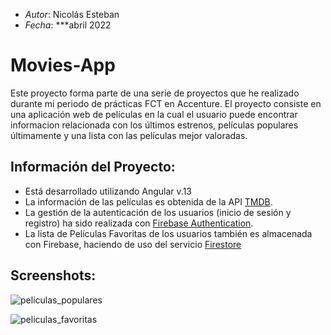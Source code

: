- _Autor_: Nicolás Esteban
- _Fecha_: ***abril 2022


# Movies-App
Este proyecto forma parte de una serie de proyectos que he realizado durante mi periodo de prácticas FCT en Accenture.
El proyecto consiste en una aplicación web de películas en la cual el usuario puede encontrar informacion relacionada con los últimos estrenos, películas populares últimamente y una lista con las películas mejor valoradas.

## Información del Proyecto:
- Está desarrollado utilizando Angular v.13
- La información de las películas es obtenida de la API [TMDB](themoviedb.org).
- La gestión de la autenticación de los usuarios (inicio de sesión y registro) ha sido realizada con [Firebase Authentication](https://firebase.google.com).
- La lista de Películas Favoritas de los usuarios también es almacenada con Firebase, haciendo de uso del servicio [Firestore](https://firebase.google.com)

## Screenshots:

![peliculas_populares](https://user-images.githubusercontent.com/43449804/164043603-d75822db-4d14-40e0-874d-6385b72b6b8a.png)

![peliculas_favoritas](https://user-images.githubusercontent.com/43449804/164043731-c109e30d-acbe-4241-8478-6c0037e37671.png)
